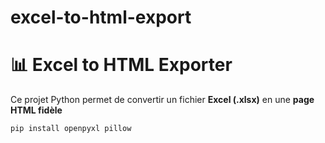 # excel-to-html-export
# 📊 Excel to HTML Exporter

Ce projet Python permet de convertir un fichier **Excel (.xlsx)** en une **page HTML fidèle**

```bash
pip install openpyxl pillow
